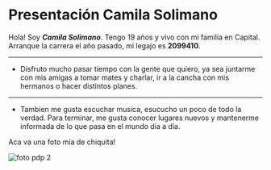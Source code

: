 # Presentación Camila Solimano

Hola!  Soy ***Camila Solimano***. Tengo 19 años y vivo con mi familia en Capital. Arranque la carrera el año pasado, mi legajo es **2099410**.
***
+ Disfruto mucho pasar tiempo con la gente que quiero, ya sea juntarme con mis amigas a tomar mates y charlar, ir a la cancha con mis hermanos o hacer distintos planes.
---
+ Tambien me gusta escuchar musica, esucucho un poco de todo la verdad. Para terminar, me gusta conocer lugares nuevos y mantenerme informada de lo que pasa en el mundo día a día.

Aca va una foto mía de chiquita!

![foto pdp 2](https://user-images.githubusercontent.com/129297404/229387201-10950bea-77db-4b69-bb3f-428e09a63ea0.jpg)
